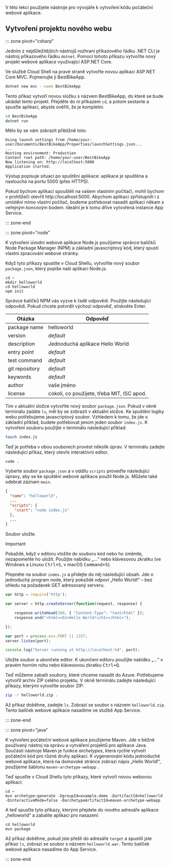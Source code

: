 V této lekci použijete nástroje pro vývojáře k vytvoření kódu počáteční webové aplikace.

## <a name="create-a-new-web-project"></a>Vytvoření projektu nového webu

::: zone pivot="csharp"

Jedním z nejdůležitějších nástrojů rozhraní příkazového řádku .NET CLI je nástroj příkazového řádku `dotnet`. Pomocí tohoto příkazu vytvoříte nový projekt webové aplikace využívající ASP.NET Core.

Ve službě Cloud Shell na pravé straně vytvořte novou aplikaci ASP.NET Core MVC. Pojmenujte ji BestBikeApp.

```bash
dotnet new mvc --name BestBikeApp
```

Tento příkaz vytvoří novou složku s názvem BestBikeApp, do které se bude ukládat tento projekt. Přejděte do ní příkazem `cd`, a potom sestavte a spusťte aplikaci, abyste ověřili, že je kompletní.

```bash
cd BestBikeApp
dotnet run
```

Mělo by se vám zobrazit přibližně toto:

```console
Using launch settings from /home/your-user/Documents/BestBikeApp/Properties/launchSettings.json...
...
Hosting environment: Production
Content root path: /home/your-user/BestBikeApp
Now listening on: http://localhost:5000
Application started.
```

Výstup popisuje situaci po spuštění aplikace: aplikace je spuštěna a naslouchá na portu 5000 (přes HTTPS).

Pokud bychom aplikaci spouštěli na vašem vlastním počítači, mohli bychom v prohlížeči otevřít http://localhost:5000. Abychom aplikaci zpřístupnili i z umístění mimo vlastní počítač, budeme potřebovat nasadit aplikaci někam s veřejným koncovým bodem. Ideální je k tomu dříve vytvořená instance App Service.

::: zone-end

::: zone pivot="node"

K vytvoření úvodní webové aplikace Node.js použijeme správce balíčků Node Package Manager (NPM) a základní javascriptový kód, který spustí vlastní zpracování webové stránky.

Když tyto příkazy spustíte v Cloud Shellu, vytvoříte nový soubor `package.json`, který popíše naši aplikaci Node.js.

```console
cd ~
mkdir helloworld
cd helloworld
npm init
```

Správce balíčků NPM vás vyzve k řadě odpovědí. Použijte následující odpovědi. Pokud chcete potvrdit výchozí odpověď, stiskněte Enter.

| Otázka | Odpověď |
|----------|--------|
| package name | helloworld |
| version | _default_ |
| description | Jednoduchá aplikace Hello World |
| entry point | _default_ |
| test command | _default_ |
| git repository | _default_ |
| keywords | _default_ |
| author | vaše jméno |
| license | cokoli, co použijete, třeba MIT, ISC apod. |

Tím v aktuální složce vytvoříte nový soubor `package.json`. Pokud v okně terminálu zadáte `ls`, měl by se zobrazit v aktuální složce. Ke spuštění logiky webu potřebujeme javascriptový soubor. Vzhledem k tomu, že jde o základní příklad, budete potřebovat jenom jeden soubor `index.js`. K vytvoření souboru použijte v terminálu následující příklad:

```bash
touch index.js
``` 

Teď je potřeba v obou souborech provést několik úprav. V terminálu zadejte následující příkaz, který otevře interaktivní editor.

```console
code .
```

Vyberte soubor `package.json` a v oddílu `scripts` proveďte následující úpravy, aby se ke spuštění webové aplikace použil Node.js. Můžete také odebrat záznam `main`.

```json
{
  "name": "helloworld",
  ...
  "scripts": {
    "start": "node index.js"
  },
  ...
}
```

Soubor uložte.

> [!IMPORTANT]
> Pokaždé, když v editoru vložíte do souboru kód nebo ho změníte, nezapomeňte ho uložit. Použijte nabídku „...“ nebo klávesovou zkratku (ve Windows a Linuxu <kbd>Ctrl+S</kbd>, v macOS <kbd>Command+S</kbd>).

Přepněte na soubor `index.js` a přidejte do něj následující obsah. Jde o jednoduchý program node, který pokaždé odpoví „Hello World!“ – bez ohledu na požadavek GET adresovaný serveru.

```javascript
var http = require('http');

var server = http.createServer(function(request, response) {

    response.writeHead(200, { "Content-Type": "text/html" });
    response.end("<html><h1>Hello World!</h1></html>");

});

var port = process.env.PORT || 1337;
server.listen(port);

console.log("Server running at http://localhost:%d", port);
```

Uložte soubor a ukončete editor. K ukončení editoru použijte nabídku „...“ v pravém horním rohu nebo klávesovou zkratku <kbd>Ctrl+Q</kbd>.

Teď můžeme zabalit soubory, které chceme nasadit do Azure. Potřebujeme vytvořit archiv ZIP celého projektu. V okně terminálu zadejte následující příkazy, kterými vytvoříte soubor ZIP:

```bash
zip -r helloworld.zip .
```

Až příkaz doběhne, zadejte `ls`. Zobrazí se soubor s názvem `helloworld.zip`. Tento balíček webové aplikace nasadíme ve službě App Service.

::: zone-end

::: zone pivot="java"

K vytvoření počáteční webové aplikace použijeme Maven. Jde o běžně používaný nástroj na správu a vytváření projektů pro aplikace Java. Součástí nástroje Maven je funkce *archetypes*, která rychle vytvoří počáteční kód pro různé druhy aplikací. K vygenerování kódu jednoduché webové aplikace, která na domovské stránce zobrazí nápis „Hello World!“, použijeme šablonu `maven-archetype-webapp` .

Teď spusťte v Cloud Shellu tyto příkazy, které vytvoří novou webovou aplikaci:

```console
cd ~
mvn archetype:generate -DgroupId=example.demo -DartifactId=helloworld -DinteractiveMode=false -DarchetypeArtifactId=maven-archetype-webapp
```

A teď spusťte tyto příkazy, kterými přejdete do nového adresáře aplikace „helloworld“ a zabalíte aplikaci pro nasazení:

```console
cd helloworld
mvn package
```

Až příkaz doběhne, pokud jste přešli do adresáře `target` a spustili jste příkaz `ls`, zobrazí se soubor s názvem `helloworld.war`. Tento balíček webové aplikace nasadíme do App Service.

::: zone-end